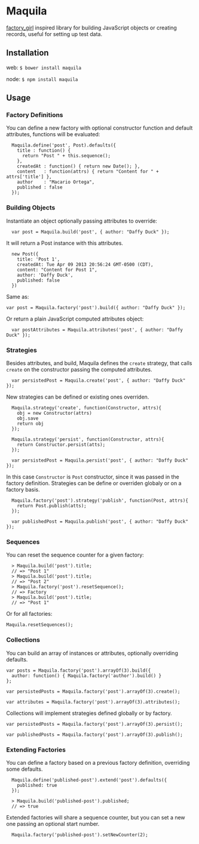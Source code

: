 # Maquila

[factory_girl](https://github.com/thoughtbot/factory_girl) inspired
library for building JavaScript objects or creating records, useful for
setting up test data.

## Installation

web: `$ bower install maquila`

node: `$ npm install maquila`


## Usage

### Factory Definitions

You can define a new factory with optional constructor function and
default attributes, functions will be evaluated:

      Maquila.define('post', Post).defaults({
        title : function() {
          return "Post " + this.sequence();
        },
        createdAt : function() { return new Date(); },
        content   : function(attrs) { return "Content for " + attrs['title'] },
        author    : "Macario Ortega",
        published : false
      });


### Building Objects

Instantiate an object optionally passing attributes to override:

      var post = Maquila.build('post', { author: "Daffy Duck" });


It will return a Post instance with this attributes.

      new Post({
        title: 'Post 1',
        createdAt: Tue Apr 09 2013 20:56:24 GMT-0500 (CDT),
        content: "Content for Post 1",
        author: 'Daffy Duck',
        published: false
      })

Same as:

    var post = Maquila.factory('post').build({ author: "Daffy Duck" });


Or return a plain JavaScript computed attributes object:

      var postAttributes = Maquila.attributes('post', { author: "Daffy Duck" });


### Strategies

Besides attributes, and build, Maquila defines the `create` strategy, that
calls `create` on the constructor passing the computed attributes.

      var persistedPost = Maquila.create('post', { author: "Daffy Duck" });

New strategies can be defined or existing ones overriden.

      Maquila.strategy('create', function(Constructor, attrs){
        obj = new Constructor(attrs)
        obj.save
        return obj
      });

      Maquila.strategy('persist', function(Constructor, attrs){
        return Constructor.persist(atts);
      });

      var persistedPost = Maquila.persist('post', { author: "Daffy Duck" });

In this case `Constructor` is `Post` constructor, since it was passed in the factory definition.
Strategies can be define or overriden globaly or on a factory basis.

      Maquila.factory('post').strategy('publish', function(Post, attrs){
        return Post.publish(atts);
      });

      var publishedPost = Maquila.publish('post', { author: "Daffy Duck" });

### Sequences

You can reset the sequence counter for a given factory:

      > Maquila.build('post').title;
      // => "Post 1"
      > Maquila.build('post').title;
      // => "Post 2"
      > Maquila.factory('post').resetSequence();
      // => Factory
      > Maquila.build('post').title;
      // => "Post 1"


Or for all factories:

    Maquila.resetSequences();


### Collections

You can build an array of instances or attributes, optionally
overriding defaults.

    var posts = Maquila.factory('post').arrayOf(3).build({
      author: function() { Maquila.factory('author').build() }
    };

    var persistedPosts = Maquila.factory('post').arrayOf(3).create();

    var attributes = Maquila.factory('post').arrayOf(3).attributes();


Collections will implement strategies defined globally or by factory.

    var persistedPosts = Maquila.factory('post').arrayOf(3).persist();

    var publishedPosts = Maquila.factory('post').arrayOf(3).publish();


### Extending Factories

You can define a factory based on a previous factory definition,
overriding some defaults.

      Maquila.define('published-post').extend('post').defaults({
        published: true
      });
      
      > Maquila.build('published-post').published;
      // => true

Extended factories will share a sequence counter,
but you can set a new one passing an optional start number.

      Maquila.factory('published-post').setNewCounter(2);
